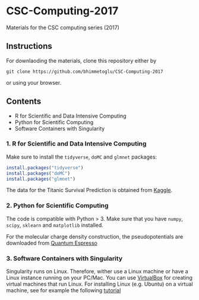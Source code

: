 # CSC-Computing-2017
Materials for the CSC computing series (2017)

## Instructions

For downlaoding the materials, clone this repository either by 

```
git clone https://github.com/bhimmetoglu/CSC-Computing-2017
```
or using your browser.

## Contents

* R for Scientific and Data Intensive Computing
* Python for Scientific Computing
* Software Containers with Singularity

### 1. R for Scientific and Data Intensive Computing
Make sure to install the `tidyverse`, `doMC` and `glmnet` packages:

```R
install.packages("tidyverse")
install.packages("doMC")
install.packages("glmnet")
```

The data for the Titanic Survival Prediction is obtained from [Kaggle](https://www.kaggle.com/c/titanic).

### 2. Python for Scientific Computing
The code is compatible with Python > 3. Make sure that you have `numpy`, `scipy`, `sklearn` and `matplotlib` installed. 

For the molecular charge density construction, the pseudopotentials are downloaded from [Quantum Espresso](http://www.quantum-espresso.org/)


### 3. Software Containers with Singularity
Singularity runs on Linux. Therefore, wither use a Linux machine or have a Linux instance running on your PC/Mac. 
You can use [VirtualBox](https://www.virtualbox.org/wiki/Downloads) for creating virtual machines that run Linux. 
For installing Linux (e.g. Ubuntu) on a virtual machine, see for example the following [tutorial](https://linus.nci.nih.gov/bdge/installUbuntu.html)
